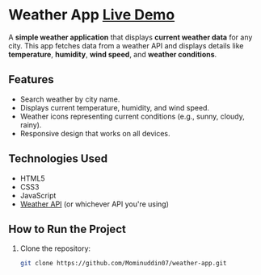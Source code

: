 # Weather App [Live Demo](https://mominuddin07.github.io/Weather-App)


A **simple weather application** that displays **current weather data** for any city. This app fetches data from a weather API and displays details like **temperature**, **humidity**, **wind speed**, and **weather conditions**.

## Features

- Search weather by city name.
- Displays current temperature, humidity, and wind speed.
- Weather icons representing current conditions (e.g., sunny, cloudy, rainy).
- Responsive design that works on all devices.

## Technologies Used

- HTML5
- CSS3
- JavaScript 
- [Weather API](https://openweathermap.org/api) (or whichever API you're using)

## How to Run the Project

1. Clone the repository:
   ```bash
   git clone https://github.com/Mominuddin07/weather-app.git
